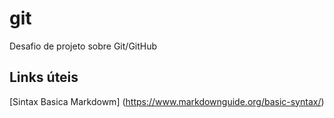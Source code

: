 # git
Desafio de projeto sobre Git/GitHub

##  Links úteis
[Sintax Basica Markdowm] (https://www.markdownguide.org/basic-syntax/)
